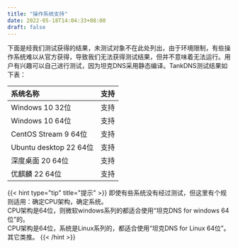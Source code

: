 ```yaml
---
title: "操作系统支持"
date: 2022-05-18T14:04:33+08:00
draft: false
---
```


下面是经我们测试获得的结果，未测试对象不在此处列出，由于环境限制，有些操作系统难以从官方获得，导致我们无法获得测试结果，但并不意味着无法运行。用户有兴趣可以自己进行测试，因为坦克DNS采用静态编译。TankDNS测试结果如下表：

| 系统名称 | 支持 |
| :--- | ---- |
| Windows 10 32位 | 支持 |
| Windows 10 64位 | 支持 |
| CentOS Stream 9 64位 | 支持 |
| Ubuntu desktop 22 64位 | 支持 |
| 深度桌面 20 64位 | 支持 |
| 优麒麟 22 64位 | 支持 |

{{< hint type="tip" title="提示" >}}
即使有些系统没有经过测试，但这里有个规则适用：确定CPU架构，确定系统。   
CPU架构是64位，则微软windows系列的都适合使用“坦克DNS for windows 64位”的。  
CPU架构是64位，系统是Linux系列的，都适合使用“坦克DNS for Linux 64位”。   
其它类推。
{{< /hint >}}